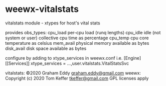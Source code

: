 # weewx-vitalstats
vitalstats module - xtypes for host's vital stats

provides obs_types:
    cpu_load    per-cpu load (runq lengths)
    cpu_idle    idle (not system or user) collective cpu time as percentage
    cpu_temp    cpu core temperature as celsius
    mem_avail   physical memory available as bytes
    disk_avail  disk space available as bytes

configure by adding to xtype_services in weewx.conf i.e.
    [Engine]
        [[Services]]
            xtype_services = ...,user.vitalstats.VitalStatsSvc

vitalstats: ©2020 Graham Eddy <graham.eddy@gmail.com>
weewx: Copyright (c) 2020 Tom Keffer <tkeffer@gmail.com>
GPL licenses apply
